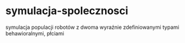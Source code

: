 # symulacja-spolecznosci
symulacja populacji robotów z dwoma wyraźnie zdefiniowanymi typami behawioralnymi, płciami
